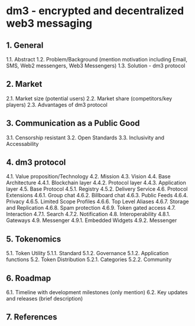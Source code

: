# dm3 - encrypted and decentralized web3 messaging

## 1. General

1.1. Abstract
1.2. Problem/Background (mention motivation including Email, SMS, Web2 messengers, Web3 Messengers)
1.3. Solution - dm3 protocol

## 2. Market

2.1. Market size (potential users)
2.2. Market share (competitors/key players)
2.3. Advantages of dm3 protocol

## 3. Communication as a Public Good

3.1. Censorship resistant
3.2. Open Standards
3.3. Inclusivity and Accessability

## 4. dm3 protocol

4.1. Value proposition/Technology
4.2. Mission
4.3. Vision
4.4. Base Architecture
4.4.1. Blockchain layer
4.4.2. Protocol layer
4.4.3. Application layer
4.5. Base Protocol
4.5.1. Registry
4.5.2. Delivery Service
4.6. Protocol Extensions
4.6.1. Group chat
4.6.2. Billboard chat
4.6.3. Public Feeds
4.6.4. Privacy
4.6.5. Limited Scope Profiles
4.6.6. Top Level Aliases
4.6.7. Storage and Replication
4.6.8. Spam protection
4.6.9. Token gated access
4.7. Interaction
4.7.1. Search
4.7.2. Notification
4.8. Interoperability
4.8.1. Gateways
4.9. Messenger
4.9.1. Embedded Widgets
4.9.2. Messenger

## 5. Tokenomics

5.1. Token Utility
5.1.1. Standard
5.1.2. Governance
5.1.2. Application functions
5.2. Token Distribution
5.2.1. Categories
5.2.2. Community

## 6. Roadmap

6.1. Timeline with development milestones (only mention)
6.2. Key updates and releases (brief description)

## 7. References
